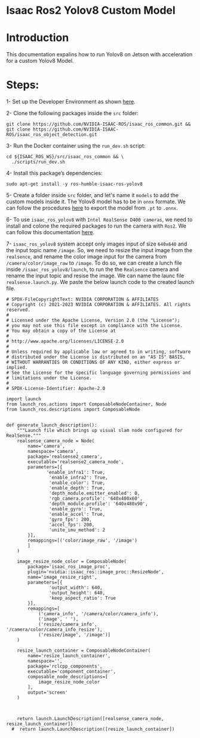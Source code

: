 # Isaac Ros2 Yolov8 Custom Model 

Introduction
======================

This documentation expalins how to run Yolov8 on Jetson with acceleration for a custom Yolov8 Model. 

Steps:
======================

1- Set up the Developer Environment as shown [here](https://nvidia-isaac-ros.github.io/getting_started/dev_env_setup.html).


2- Clone the following packages inside the `src` folder:


```
git clone https://github.com/NVIDIA-ISAAC-ROS/isaac_ros_common.git && 
git clone https://github.com/NVIDIA-ISAAC-ROS/isaac_ros_object_detection.git
```

3- Run the Docker container using the `run_dev.sh` script:   


```
cd ${ISAAC_ROS_WS}/src/isaac_ros_common && \
  ./scripts/run_dev.sh
```

4- Install this package’s dependencies:


```
sudo apt-get install -y ros-humble-isaac-ros-yolov8
```

5- Create a folder inside `src` folder, and let's name it `models` to add the custom models inside it. The Yolov8 model has to be in `onnx` formate. We can follow the procedures [here](https://docs.ultralytics.com/modes/export/#key-features-of-export-mode) to export the model from `.pt` to `.onnx`.


6- To use `isaac_ros_yolov8` with `Intel RealSense D400 cameras`, we need to install and colone the required packages to run the camera with `Ros2`. We can follow this documentation [here](https://github.com/IntelRealSense/realsense-ros).


7- `isaac_ros_yolov8` system accept only images input of size `640x640` and the input topic name `/image`. So, we need to resize the input image from the `realsence`, and rename the color image input for the camera from `/camera/color/image_raw` to `/image`. To do so, we can create a lunch file inside `/isaac_ros_yolov8/launch`, to run the the `Realsence` camera and rename the input topic and resise the image. We can name the launc file `realsense.launch.py`. We paste the below launch code to the created launch file.

```
# SPDX-FileCopyrightText: NVIDIA CORPORATION & AFFILIATES
# Copyright (c) 2021-2023 NVIDIA CORPORATION & AFFILIATES. All rights reserved.
#
# Licensed under the Apache License, Version 2.0 (the "License");
# you may not use this file except in compliance with the License.
# You may obtain a copy of the License at
#
# http://www.apache.org/licenses/LICENSE-2.0
#
# Unless required by applicable law or agreed to in writing, software
# distributed under the License is distributed on an "AS IS" BASIS,
# WITHOUT WARRANTIES OR CONDITIONS OF ANY KIND, either express or implied.
# See the License for the specific language governing permissions and
# limitations under the License.
#
# SPDX-License-Identifier: Apache-2.0

import launch
from launch_ros.actions import ComposableNodeContainer, Node
from launch_ros.descriptions import ComposableNode


def generate_launch_description():
    """Launch file which brings up visual slam node configured for RealSense."""
    realsense_camera_node = Node(
        name='camera',
        namespace='camera',
        package='realsense2_camera',
        executable='realsense2_camera_node',
        parameters=[{
               'enable_infra1': True,
                'enable_infra2': True,
                'enable_color': True,
                'enable_depth': True,
                'depth_module.emitter_enabled': 0,
                'rgb_camera.profile': '640x480x60', 
                'depth_module.profile': '640x480x90',
                'enable_gyro': True,
                'enable_accel': True,
                'gyro_fps': 200,
                'accel_fps': 200,
                'unite_imu_method': 2
        }],
        remappings=[('color/image_raw', '/image')
        ]
    )
    
    image_resize_node_color = ComposableNode(
        package='isaac_ros_image_proc',
        plugin='nvidia::isaac_ros::image_proc::ResizeNode',
        name='image_resize_right',
        parameters=[{
                'output_width': 640,
                'output_height': 640,
                'keep_aspect_ratio': True
        }],
        remappings=[
            ('camera_info', '/camera/color/camera_info'),
            ('image', '	'),
            ('resize/camera_info', '/camera/color/camera_info_resize'),
            ('resize/image', '/image')]
    )
    
    resize_launch_container = ComposableNodeContainer(
        name='resize_launch_container',
        namespace='',
        package='rclcpp_components',
        executable='component_container',
        composable_node_descriptions=[
            image_resize_node_color
        ],
        output='screen'
    )
    
    

    return launch.LaunchDescription([realsense_camera_node, resize_launch_container])
  #  return launch.LaunchDescription([resize_launch_container])
```


